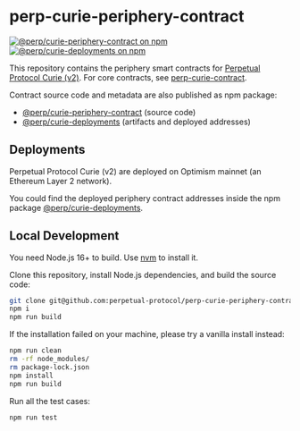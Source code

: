 # perp-curie-periphery-contract

[![@perp/curie-periphery-contract on npm](https://img.shields.io/npm/v/@perp/curie-periphery-contract?style=flat-square)](https://www.npmjs.com/package/@perp/curie-periphery-contract)
[![@perp/curie-deployments on npm](https://img.shields.io/npm/v/@perp/curie-deployments?style=flat-square)](https://www.npmjs.com/package/@perp/curie-deployments)

This repository contains the periphery smart contracts for [Perpetual Protocol Curie (v2)](https://perp.com/). For core contracts, see [perp-curie-contract](https://github.com/perpetual-protocol/perp-curie-contract).

Contract source code and metadata are also published as npm package:

- [@perp/curie-periphery-contract](https://www.npmjs.com/package/@perp/curie-periphery-contract) (source code)
- [@perp/curie-deployments](https://www.npmjs.com/package/@perp/curie-deployments) (artifacts and deployed addresses)

## Deployments

Perpetual Protocol Curie (v2) are deployed on Optimism mainnet (an Ethereum Layer 2 network).

You could find the deployed periphery contract addresses inside the npm package [@perp/curie-deployments](https://www.npmjs.com/package/@perp/curie-deployments).

## Local Development

You need Node.js 16+ to build. Use [nvm](https://github.com/nvm-sh/nvm) to install it.

Clone this repository, install Node.js dependencies, and build the source code:

```bash
git clone git@github.com:perpetual-protocol/perp-curie-periphery-contract.git
npm i
npm run build
```

If the installation failed on your machine, please try a vanilla install instead:

```bash
npm run clean
rm -rf node_modules/
rm package-lock.json
npm install
npm run build
```

Run all the test cases:

```bash
npm run test
```
